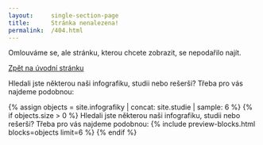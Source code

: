 ```yaml
---
layout:     single-section-page
title:      Stránka nenalezena!
permalink:  /404.html
---
```

Omlouváme se, ale stránku, kterou chcete zobrazit, se nepodařilo najít.

<a href="/" class="btn btn-primary" role="button">Zpět na úvodní stránku</a>

<p>Hledali jste některou naši infografiku, studii nebo rešerši? Třeba pro vás najdeme podobnou:</p>
{% assign objects = site.infografiky | concat: site.studie | sample: 6 %}
{% if objects.size > 0 %}
	Hledali jste některou naši infografiku, studii nebo rešerši? Třeba pro vás najdeme podobnou:
    {% include preview-blocks.html blocks=objects limit=6 %}
{% endif %}

